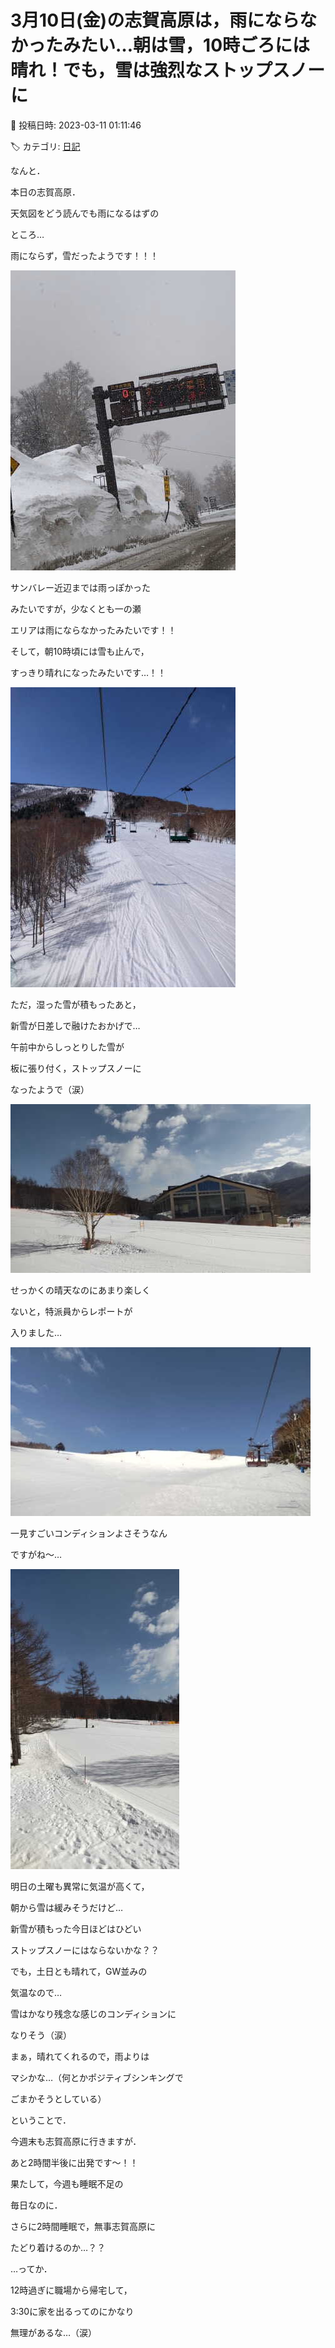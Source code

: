 # 3月10日(金)の志賀高原は，雨にならなかったみたい…朝は雪，10時ごろには晴れ！でも，雪は強烈なストップスノーに

📅 投稿日時: 2023-03-11 01:11:46

🏷️ カテゴリ: [日記](cc4b5682fb7b8b144980957a978653fb0.md)

なんと．


本日の志賀高原．


天気図をどう読んでも雨になるはずの


ところ…


雨にならず，雪だったようです！！！




![e7cdddd57caa4de67cf9415ceb6e5f0e.jpg](images/e7cdddd57caa4de67cf9415ceb6e5f0e.jpg)




サンバレー近辺までは雨っぽかった


みたいですが，少なくとも一の瀬


エリアは雨にならなかったみたいです！！





そして，朝10時頃には雪も止んで，


すっきり晴れになったみたいです…！！




![3e64483b134f5ba20f715d4c250e2f48.jpg](images/3e64483b134f5ba20f715d4c250e2f48.jpg)







ただ，湿った雪が積もったあと，


新雪が日差しで融けたおかげで…


午前中からしっとりした雪が


板に張り付く，ストップスノーに


なったようで（涙）




![0a056c814dc6e3dc202964a074f58235.jpg](images/0a056c814dc6e3dc202964a074f58235.jpg)







せっかくの晴天なのにあまり楽しく


ないと，特派員からレポートが


入りました…




![fc7996f390f5cda2c0f834e44d7ee003.jpg](images/fc7996f390f5cda2c0f834e44d7ee003.jpg)







一見すごいコンディションよさそうなん


ですがね～…




![b21514cdd078c6afe34b9a76e5af5cd0.jpg](images/b21514cdd078c6afe34b9a76e5af5cd0.jpg)







明日の土曜も異常に気温が高くて，


朝から雪は緩みそうだけど…


新雪が積もった今日ほどはひどい


ストップスノーにはならないかな？？





でも，土日とも晴れて，GW並みの


気温なので…


雪はかなり残念な感じのコンディションに


なりそう（涙）


まぁ，晴れてくれるので，雨よりは


マシかな…（何とかポジティブシンキングで


ごまかそうとしている）





ということで．


今週末も志賀高原に行きますが．


あと2時間半後に出発です～！！





果たして，今週も睡眠不足の


毎日なのに．


さらに2時間睡眠で，無事志賀高原に


たどり着けるのか…？？





…ってか．


12時過ぎに職場から帰宅して，


3:30に家を出るってのにかなり


無理があるな…（涙）
